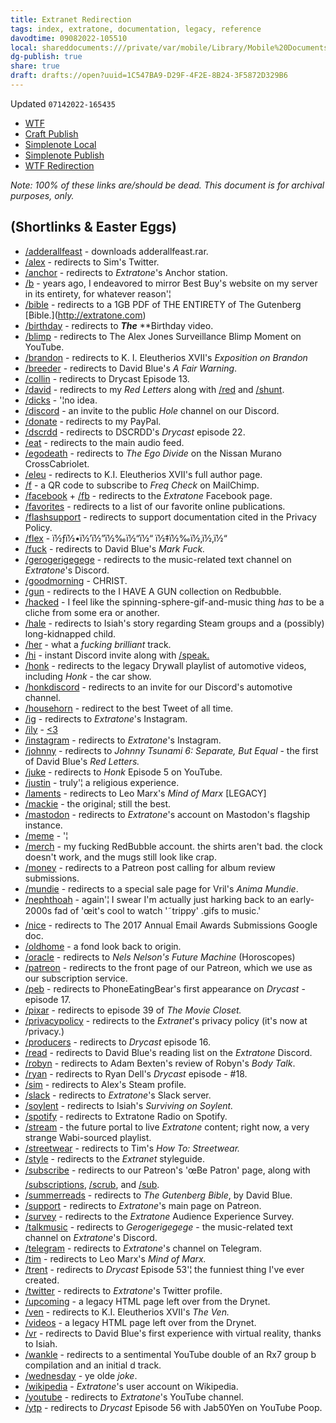 ```yaml
---
title: Extranet Redirection
tags: index, extratone, documentation, legacy, reference
davodtime: 09082022-105510
local: shareddocuments:///private/var/mobile/Library/Mobile%20Documents/iCloud~md~obsidian/Documents/OBSHIDDIAN/drafts/1C547BA9-D29F-4F2E-8B24-3F5872D329B6.md
dg-publish: true
share: true
draft: drafts://open?uuid=1C547BA9-D29F-4F2E-8B24-3F5872D329B6
---
```

Updated `07142022-165435`

- [WTF](https://davidblue.wtf/drafts/1C547BA9-D29F-4F2E-8B24-3F5872D329B6.html)
- [Craft Publish](https://www.craft.do/s/Vd9Yc3Zrb5fzVQ)
- [Simplenote Local](simplenote://note/011a0bfda3e84dc085576243065d9749)
- [Simplenote Publish](http://simp.ly/publish/1kV1Md)
- [WTF Redirection](drafts://open?uuid=218F8FAA-C0B9-4B4F-B896-3089E005E86E)

*Note: 100% of these links are/should be dead. This document is for archival purposes, only.*

## (Shortlinks & Easter Eggs)

- [/adderallfeast](http://www.extratone.com/adderallfeast) - downloads adderallfeast.rar.
- [/alex](http://extratone.com/alex) - redirects to Sim's Twitter.
- [/anchor](http://extratone.com/anchor) - redirects to *Extratone*'s Anchor station.
- [/b](http://extratone.com/b) - years ago, I endeavored to mirror Best Buy's website on my server in its entirety, for whatever reason'¦
- [/bible](http://extratone.com/bible) - redirects to a 1GB PDF of THE ENTIRETY of The Gutenberg [Bible.\](http://extratone.com)
- [/birthday](http://extratone.com/birthday) - redirects to ***The*** **Birthday video.
- [/blimp](http://extratone.com/blimp) - redirects to The Alex Jones Surveillance Blimp Moment on YouTube.
- [/brandon](http://extratone.com/brandon) - redirects to K. I. Eleutherios XVII's *Exposition on Brandon*
- [/breeder](http://extratone.com/breeder) - redirects to David Blue's *A Fair Warning*.
- [/collin](http://extratone.com/collin) - redirects to Drycast Episode 13.
- [/david](http://extratone.com/david) - redirects to my *Red Letters* along with [/red](http://extratone.com/red) and [/shunt](http://extratone.com/shunt).
- [/dicks](http://extratone.com/dicks) - '¦no idea.
- [/discord](http://extratone.com/discord) - an invite to the public *Hole* channel on our Discord.
- [/donate](http://extratone.com/donate) - redirects to my PayPal.
- [/dscrdd](http://extratone.com/dscrdd) - redirects to DSCRDD's *Drycast* episode 22.
- [/eat](http://extratone.com/eat) - redirects to the main audio feed.
- [/egodeath](http://extratone.com/egodeath) - redirects to *The Ego Divide* on the Nissan Murano CrossCabriolet.
- [/eleu](http://extratone.com/eleu) - redirects to K.I. Eleutherios XVII's full author page.
- [/f](http://extratone.com/f) - a QR code to subscribe to *Freq Check* on MailChimp.
- [/facebook](http://extratone.com/facebook)  + [/fb](http://extratone.com/fb) - redirects to the *Extratone* Facebook page.
- [/favorites](http://extratone.com/favorites) - redirects to a list of our favorite online publications.
- [/flashsupport](http://extratone.com/flashsupport) - redirects to support documentation cited in the Privacy Policy.
- [/flex](http://extratone.com/flex) - ï½ƒï½•ï½’ï½”ï½‰ï½“ï½“ ï½‡ï½‰ï½‚ï½‚ï½“
- [/fuck](http://extratone.com/fuck) - redirects to David Blue's *Mark Fuck.*
- [/gerogerigegege](http://extratone.com/gerogerigegege) - redirects to the music-related text channel on *Extratone*'s Discord.
- [/goodmorning](http://extratone.com/goodmorning) - CHRIST.
- [/gun](http://extratone.com/gun) - redirects to the I HAVE A GUN collection on Redbubble.
- [/hacked](http://extratone.com/hacked) - I feel like the spinning-sphere-gif-and-music thing *has* to be a cliche from some era or another.
- [/hale](http://extratone.com/hale) - redirects to Isiah's story regarding Steam groups and a (possibly) long-kidnapped child.
- [/her](http://extratone.com/her) - what a *fucking brilliant* track.
- [/hi](http://extratone.com/hi) - instant Discord invite along with [/speak.](http://extratone.com/speak)
- [/honk](http://extratone.com/honk) - redirects to the legacy Drywall playlist of automotive videos, including *Honk* - the car show.
- [/honkdiscord](http://extratone.com/honkdiscord) - redirects to an invite for our Discord's automotive channel.
- [/househorn](http://extratone.com/househorn)  - redirect to the best Tweet of all time.
- [/ig](http://extratone.com/ig) - redirects to *Extratone*'s Instagram.
- [/ily](http://extratone.com/ily) - [<3](http://extratone.com/<3)
- [/instagram](http://extratone.com/instagram) - redirects to *Extratone*'s Instagram.
- [/johnny](http://extratone.com/johnny) - redirects to *Johnny Tsunami 6: Separate, But Equal* - the first of David Blue's *Red Letters.*
- [/juke](http://extratone.com/juke) - redirects to *Honk* Episode 5 on YouTube.
- [/justin](http://extratone.com/justin) - truly'¦ a religious experience.
- [/laments](http://extratone.com/laments) - redirects to Leo Marx's *Mind of Marx* [LEGACY]
- [/mackie](http://extratone.com/mackie) - the original; still the best.
- [/mastodon](http://extratone.com/mastodon) - redirects to *Extratone*'s account on Mastodon's flagship instance.
- [/meme](http://extratone.com/meme) - '¦
- [/merch](http://extratone.com/merch) - my fucking RedBubble account. the shirts aren't bad. the clock doesn't work, and the mugs still look like crap.
- [/money](http://extratone.com/money) - redirects to a Patreon post calling for album review submissions.
- [/mundie](http://extratone.com/mundie) - redirects to a special sale page for Vril's *Anima Mundie*.
- [](http://extratone.com/her)[/nephthoah](http://www.extratone.com/nephthoah/) - again'¦ I swear I'm actually just harking back to an early-2000s fad of 'œit's cool to watch '˜trippy' .gifs to music.'
- [/nice](http://extratone.com/nice) - redirects to The 2017 Annual Email Awards Submissions Google doc.
- [/oldhome](http://extratone.com/oldhome) - a fond look back to origin.
- [/oracle](http://extratone.com/oracle) - redirects to *Nels Nelson's Future Machine* (Horoscopes)
- [/patreon](http://extratone.com/patreon) - redirects to the front page of our Patreon, which we use as our subscription service.
- [/peb](http://extratone.com/peb) - redirects to PhoneEatingBear's first appearance on *Drycast* - episode 17.
- [/pixar](http://extratone.com/pixar) - redirects to episode 39 of *The Movie Closet.*
- [/privacypolicy](http://extratone.com/privacypolicy) - redirects to the *Extranet*'s privacy policy (it's now at /privacy.)
- [/producers](http://extratone.com/producers) - redirects to *Drycast* episode 16.
- [/read](http://extratone.com/read) - redirects to David Blue's reading list on the *Extratone* Discord.
- [/robyn](http://extratone.com/robyn) - redirects to Adam Bexten's review of Robyn's *Body Talk*.
- [/ryan](http://extratone.com/ryan) - redirects to Ryan Dell's *Drycast* episode - #18.
- [/sim](http://extratone.com/sim) - redirects to Alex's Steam profile.
- [/slack](http://extratone.com/slack) - redirects to *Extratone*'s Slack server.
- [/soylent](http://extratone.com/soylent) - redirects to Isiah's *Surviving on Soylent.*
- [/spotify](http://extratone.com/spotify) - redirects to Extratone Radio on Spotify.
- [/stream](http://extratone.com/stream) - the future portal to live *Extratone* content; right now, a very strange Wabi-sourced playlist.
- [/streetwear](http://extratone.com/streetwear) - redirects to Tim's *How To: Streetwear.*
- [/style](http://extratone.com/style) - redirects to the *Extranet* styleguide.
- [/subscribe](http://extratone.com/subscribe) - redirects to our Patreon's 'œBe Patron' page, along with [/subscriptions](http://extratone.com/subscriptions), [/scrub](http://extratone.com/scrub), and [/sub](http://extratone.com/sub).
- [/summerreads](http://extratone.com/summerreads) - redirects to *The Gutenberg Bible*, by David Blue.
- [/support](http://extratone.com/support) - redirects to *Extratone*'s main page on Patreon.
- [/survey](http://extratone.com/survey) - redirects to the *Extratone* Audience Experience Survey.
- [/talkmusic](http://extratone.com/talkmusic) - redirects to *Gerogerigegege* - the music-related text channel on *Extratone*'s Discord.
- [/telegram](http://extratone.com/telegram) - redirects to *Extratone*'s channel on Telegram.
- [/tim](http://extratone.com/tim) - redirects to Leo Marx's *Mind of Marx.*
- [/trent](http://extratone.com/trent) - redirects to *Drycast* Episode 53'¦ the funniest thing I've ever created.
- [/twitter](http://extratone.com/twitter) - redirects to *Extratone*'s Twitter profile.
- [/upcoming](http://extratone.com/upcoming) - a legacy HTML page left over from the Drynet.
- [/ven](http://extratone.com/ven) - redirects to K.I. Eleutherios XVII's *The Ven.*
- [/videos](http://extratone.com/videos) - a legacy HTML page left over from the Drynet.
- [/vr](http://extratone.com/vr) - redirects to David Blue's first experience with virtual reality, thanks to Isiah.
- [/wankle](http://extratone.com/wankle) - redirects to a sentimental YouTube double of an Rx7 group b compilation and an initial d track.
- [/wednesday](http://extratone.com/wednesday) - ye olde *joke*.
- [/wikipedia](http://extratone.com/wikipedia) - *Extratone*'s user account on Wikipedia.
- [/youtube](http://extratone.com/youtube) - redirects to *Extratone*'s YouTube channel.
- [/ytp](http://extratone.com/ytp) - redirects to *Drycast* Episode 56 with Jab50Yen on YouTube Poop.
